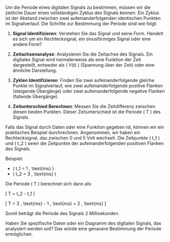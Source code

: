 Um die Periode eines digitalen Signals zu bestimmen, müssen wir die zeitliche Dauer eines vollständigen Zyklus des Signals kennen. Ein Zyklus ist der Abstand zwischen zwei aufeinanderfolgenden identischen Punkten im Signalverlauf. Die Schritte zur Bestimmung der Periode sind wie folgt:

1. **Signal Identifizieren**: Verstehen Sie das Signal und seine Form. Handelt es sich um ein Rechtecksignal, ein sinusförmiges Signal oder eine andere Form?

2. **Zeitachsenanalyse**: Analysieren Sie die Zeitachse des Signals. Ein digitales Signal wird normalerweise als eine Funktion der Zeit dargestellt, entweder als \( V(t) \) (Spannung über der Zeit) oder eine ähnliche Darstellung.

3. **Zyklen Identifizieren**: Finden Sie zwei aufeinanderfolgende gleiche Punkte im Signalverlauf, wie zwei aufeinanderfolgende positive Flanken (steigende Übergänge) oder zwei aufeinanderfolgende negative Flanken (fallende Übergänge).

4. **Zeitunterschied Berechnen**: Messen Sie die Zeitdifferenz zwischen diesen beiden Punkten. Dieser Zeitunterschied ist die Periode \( T \) des Signals.

Falls das Signal durch Daten oder eine Funktion gegeben ist, können wir ein praktisches Beispiel durchrechnen. Angenommen, wir haben ein Rechtecksignal, das zwischen 0 und 5 Volt wechselt. Die Zeitpunkte \( t_1 \) und \( t_2 \) seien die Zeitpunkte der aufeinanderfolgenden positiven Flanken des Signals.

Beispiel:

- \( t_1 = 1 \, \text{ms} \)
- \( t_2 = 3 \, \text{ms} \)

Die Periode \( T \) berechnet sich dann als:

\[ T = t_2 - t_1 \]

\[ T = 3 \, \text{ms} - 1 \, \text{ms} = 2 \, \text{ms} \]

Somit beträgt die Periode des Signals 2 Millisekunden.

Haben Sie spezifische Daten oder ein Diagramm des digitalen Signals, das analysiert werden soll? Das würde eine genauere Bestimmung der Periode ermöglichen.
